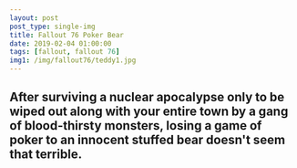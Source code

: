 ```yaml
---
layout: post
post_type: single-img
title: Fallout 76 Poker Bear
date: 2019-02-04 01:00:00
tags: [fallout, fallout 76]
img1: /img/fallout76/teddy1.jpg
---
```

## After surviving a nuclear apocalypse only to be wiped out along with your entire town by a gang of blood-thirsty monsters, losing a game of poker to an innocent stuffed bear doesn't seem that terrible.
